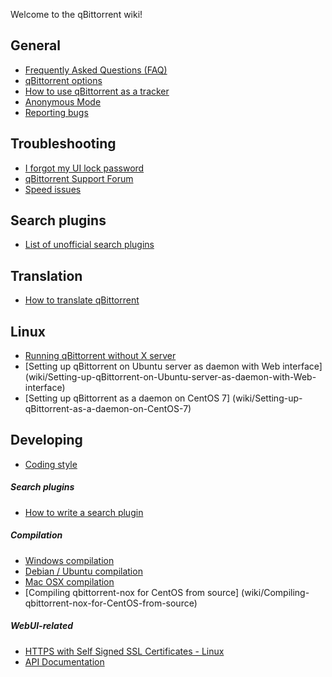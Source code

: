 Welcome to the qBittorrent wiki!

## General
* [Frequently Asked Questions (FAQ)](wiki/Frequently-Asked-Questions)
* [qBittorrent options](https://github.com/qbittorrent/qBittorrent/wiki/Explanation-of-Options-in-qBittorrent)
* [How to use qBittorrent as a tracker](wiki/How-to-use-qBittorrent-as-a-tracker)
* [Anonymous Mode](wiki/Anonymous-Mode)
* [Reporting bugs](wiki/What-is-a-'bug')

## Troubleshooting
* [I forgot my UI lock password](wiki/I-forgot-my-UI-lock-password)
* [qBittorrent Support Forum](http://forum.qbittorrent.org/)
* [Speed issues](https://github.com/qbittorrent/qBittorrent/wiki/Things-we-need-to-know-to-help-you-with-'speed'-issues)

## Search plugins
* [List of unofficial search plugins](wiki/Unofficial-search-plugins)

## Translation
* [How to translate qBittorrent](wiki/How-to-translate-qBittorrent)

## Linux
* [Running qBittorrent without X server](wiki/Running-qBittorrent-without-X-server)
* [Setting up qBittorrent on Ubuntu server as daemon with Web interface] (wiki/Setting-up-qBittorrent-on-Ubuntu-server-as-daemon-with-Web-interface)
* [Setting up qBittorrent as a daemon on CentOS 7] (wiki/Setting-up-qBittorrent-as-a-daemon-on-CentOS-7)

## Developing
* [Coding style](wiki/Coding-style)

##### Search plugins
* [How to write a search plugin](wiki/How-to-write-a-search-plugin)

##### Compilation
* [Windows compilation](wiki/Windows-compilation)
* [Debian / Ubuntu compilation](wiki/Compiling-qBittorrent-on-Debian-and-Ubuntu)
* [Mac OSX compilation](wiki/Compilation-guide-for-Mac-OSX-systems)
* [Compiling qbittorrent-nox for CentOS from source] (wiki/Compiling-qbittorrent-nox-for-CentOS-from-source)

##### WebUI-related
* [HTTPS with Self Signed SSL Certificates - Linux](wiki/Linux-WebUI-setting-up-HTTPS-with-self-signed-SSL-certificates)
* [API Documentation](wiki/WebUI-API-Documentation)